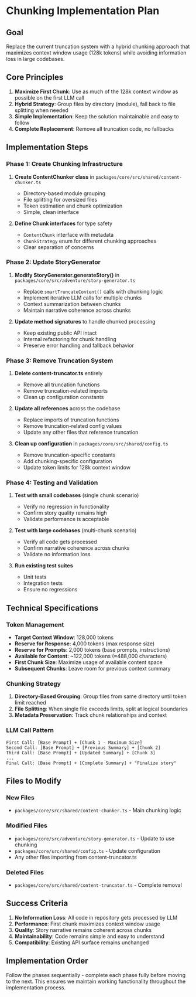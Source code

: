 # Chunking Implementation Plan

## Goal
Replace the current truncation system with a hybrid chunking approach that maximizes context window usage (128k tokens) while avoiding information loss in large codebases.

## Core Principles
1. **Maximize First Chunk**: Use as much of the 128k context window as possible on the first LLM call
2. **Hybrid Strategy**: Group files by directory (module), fall back to file splitting when needed
3. **Simple Implementation**: Keep the solution maintainable and easy to follow
4. **Complete Replacement**: Remove all truncation code, no fallbacks

## Implementation Steps

### Phase 1: Create Chunking Infrastructure
1. **Create ContentChunker class** in `packages/core/src/shared/content-chunker.ts`
   - Directory-based module grouping
   - File splitting for oversized files
   - Token estimation and chunk optimization
   - Simple, clean interface

2. **Define Chunk interfaces** for type safety
   - `ContentChunk` interface with metadata
   - `ChunkStrategy` enum for different chunking approaches
   - Clear separation of concerns

### Phase 2: Update StoryGenerator
1. **Modify StoryGenerator.generateStory()** in `packages/core/src/adventure/story-generator.ts`
   - Replace `smartTruncateContent()` calls with chunking logic
   - Implement iterative LLM calls for multiple chunks
   - Context summarization between chunks
   - Maintain narrative coherence across chunks

2. **Update method signatures** to handle chunked processing
   - Keep existing public API intact
   - Internal refactoring for chunk handling
   - Preserve error handling and fallback behavior

### Phase 3: Remove Truncation System
1. **Delete content-truncator.ts** entirely
   - Remove all truncation functions
   - Remove truncation-related imports
   - Clean up configuration constants

2. **Update all references** across the codebase
   - Replace imports of truncation functions
   - Remove truncation-related config values
   - Update any other files that reference truncation

3. **Clean up configuration** in `packages/core/src/shared/config.ts`
   - Remove truncation-specific constants
   - Add chunking-specific configuration
   - Update token limits for 128k context window

### Phase 4: Testing and Validation
1. **Test with small codebases** (single chunk scenario)
   - Verify no regression in functionality
   - Confirm story quality remains high
   - Validate performance is acceptable

2. **Test with large codebases** (multi-chunk scenario)
   - Verify all code gets processed
   - Confirm narrative coherence across chunks
   - Validate no information loss

3. **Run existing test suites**
   - Unit tests
   - Integration tests
   - Ensure no regressions

## Technical Specifications

### Token Management
- **Target Context Window**: 128,000 tokens
- **Reserve for Response**: 4,000 tokens (max response size)
- **Reserve for Prompts**: 2,000 tokens (base prompts, instructions)
- **Available for Content**: ~122,000 tokens (≈488,000 characters)
- **First Chunk Size**: Maximize usage of available content space
- **Subsequent Chunks**: Leave room for previous context summary

### Chunking Strategy
1. **Directory-Based Grouping**: Group files from same directory until token limit reached
2. **File Splitting**: When single file exceeds limits, split at logical boundaries
3. **Metadata Preservation**: Track chunk relationships and context

### LLM Call Pattern
```
First Call: [Base Prompt] + [Chunk 1 - Maximum Size]
Second Call: [Base Prompt] + [Previous Summary] + [Chunk 2]
Third Call: [Base Prompt] + [Updated Summary] + [Chunk 3]
...
Final Call: [Base Prompt] + [Complete Summary] + "Finalize story"
```

## Files to Modify

### New Files
- `packages/core/src/shared/content-chunker.ts` - Main chunking logic

### Modified Files
- `packages/core/src/adventure/story-generator.ts` - Update to use chunking
- `packages/core/src/shared/config.ts` - Update configuration
- Any other files importing from content-truncator.ts

### Deleted Files
- `packages/core/src/shared/content-truncator.ts` - Complete removal

## Success Criteria
1. **No Information Loss**: All code in repository gets processed by LLM
2. **Performance**: First chunk maximizes context window usage
3. **Quality**: Story narrative remains coherent across chunks
4. **Maintainability**: Code remains simple and easy to understand
5. **Compatibility**: Existing API surface remains unchanged

## Implementation Order
Follow the phases sequentially - complete each phase fully before moving to the next. This ensures we maintain working functionality throughout the implementation process.